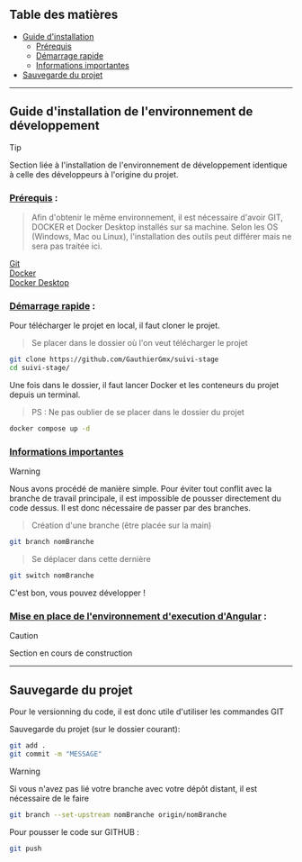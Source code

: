 
## Table des matières

- [Guide d'installation](#guide-d-installation-de-l-environnement-de-developpement)
  - [Prérequis](#prérequis)
  - [Démarrage rapide](#démarrage-rapide)
  - [Informations importantes](#informations-importantes)
- [Sauvegarde du projet](#sauvegarde-du-projet)

---
## Guide d'installation de l'environnement de développement

> [!TIP]
> Section liée à l'installation de l'environnement de développement identique à celle des développeurs à l'origine du projet.  

### <ins>Prérequis</ins> :

> Afin d'obtenir le même environnement, il est nécessaire d'avoir GIT, DOCKER et Docker Desktop installés sur sa machine. Selon les OS (Windows, Mac ou Linux), l'installation des outils peut différer mais ne sera pas traitée ici.

[Git](https://git-scm.com/downloads)  
[Docker](https://docs.docker.com/get-started/get-docker/)  
[Docker Desktop](https://www.docker.com/products/docker-desktop/)  

### <ins>Démarrage rapide</ins> :

Pour télécharger le projet en local, il faut cloner le projet. 

> Se placer dans le dossier où l'on veut télécharger le projet

```bash
git clone https://github.com/GauthierGmx/suivi-stage
cd suivi-stage/
```

Une fois dans le dossier, il faut lancer Docker et les conteneurs du projet depuis un terminal. 

> PS : Ne pas oublier de se placer dans le dossier du projet

```bash
docker compose up -d
```


### <ins>Informations importantes</ins>

> [!WARNING]
> Nous avons procédé de manière simple. Pour éviter tout conflit avec la branche de travail principale, il est impossible de pousser directement du code dessus. Il est donc nécessaire de passer par des branches. 

> Création d'une branche (être placée sur la main)

```bash
git branch nomBranche
```

> Se déplacer dans cette dernière

```bash
git switch nomBranche
```

C'est bon, vous pouvez développer ! 

### <ins>Mise en place de l'environnement d'execution d'Angular</ins> : 

> [!CAUTION]
> Section en cours de construction
---
## Sauvegarde du projet

Pour le versionning du code, il est donc utile d'utiliser les commandes GIT

Sauvegarde du projet (sur le dossier courant): 

```bash
git add .
git commit -m "MESSAGE"
```
> [!WARNING]
> Si vous n'avez pas lié votre branche avec votre dépôt distant, il est nécessaire de le faire

```bash
git branch --set-upstream nomBranche origin/nomBranche
```

Pour pousser le code sur GITHUB : 

```bash
git push
```